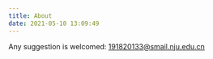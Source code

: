 ```yaml
---
title: About
date: 2021-05-10 13:09:49
---
```






Any suggestion is welcomed: 191820133@smail.nju.edu.cn




